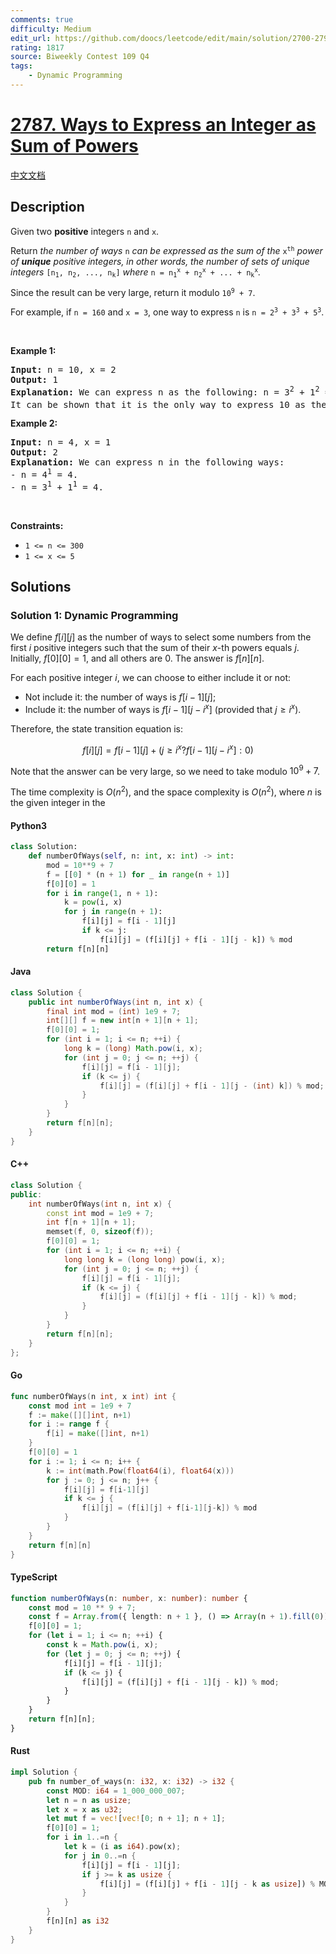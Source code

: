 ```yaml
---
comments: true
difficulty: Medium
edit_url: https://github.com/doocs/leetcode/edit/main/solution/2700-2799/2787.Ways%20to%20Express%20an%20Integer%20as%20Sum%20of%20Powers/README_EN.md
rating: 1817
source: Biweekly Contest 109 Q4
tags:
    - Dynamic Programming
---
```


<!-- problem:start -->

# [2787. Ways to Express an Integer as Sum of Powers](https://leetcode.com/problems/ways-to-express-an-integer-as-sum-of-powers)

[中文文档](/solution/2700-2799/2787.Ways%20to%20Express%20an%20Integer%20as%20Sum%20of%20Powers/README.md)

## Description

<!-- description:start -->

<p>Given two <strong>positive</strong> integers <code>n</code> and <code>x</code>.</p>

<p>Return <em>the number of ways </em><code>n</code><em> can be expressed as the sum of the </em><code>x<sup>th</sup></code><em> power of <strong>unique</strong> positive integers, in other words, the number of sets of unique integers </em><code>[n<sub>1</sub>, n<sub>2</sub>, ..., n<sub>k</sub>]</code><em> where </em><code>n = n<sub>1</sub><sup>x</sup> + n<sub>2</sub><sup>x</sup> + ... + n<sub>k</sub><sup>x</sup></code><em>.</em></p>

<p>Since the result can be very large, return it modulo <code>10<sup>9</sup> + 7</code>.</p>

<p>For example, if <code>n = 160</code> and <code>x = 3</code>, one way to express <code>n</code> is <code>n = 2<sup>3</sup> + 3<sup>3</sup> + 5<sup>3</sup></code>.</p>

<p>&nbsp;</p>
<p><strong class="example">Example 1:</strong></p>

<pre>
<strong>Input:</strong> n = 10, x = 2
<strong>Output:</strong> 1
<strong>Explanation:</strong> We can express n as the following: n = 3<sup>2</sup> + 1<sup>2</sup> = 10.
It can be shown that it is the only way to express 10 as the sum of the 2<sup>nd</sup> power of unique integers.
</pre>

<p><strong class="example">Example 2:</strong></p>

<pre>
<strong>Input:</strong> n = 4, x = 1
<strong>Output:</strong> 2
<strong>Explanation:</strong> We can express n in the following ways:
- n = 4<sup>1</sup> = 4.
- n = 3<sup>1</sup> + 1<sup>1</sup> = 4.
</pre>

<p>&nbsp;</p>
<p><strong>Constraints:</strong></p>

<ul>
	<li><code>1 &lt;= n &lt;= 300</code></li>
	<li><code>1 &lt;= x &lt;= 5</code></li>
</ul>

<!-- description:end -->

## Solutions

<!-- solution:start -->

### Solution 1: Dynamic Programming

We define $f[i][j]$ as the number of ways to select some numbers from the first $i$ positive integers such that the sum of their $x$-th powers equals $j$. Initially, $f[0][0] = 1$, and all others are $0$. The answer is $f[n][n]$.

For each positive integer $i$, we can choose to either include it or not:

-   Not include it: the number of ways is $f[i-1][j]$;
-   Include it: the number of ways is $f[i-1][j-i^x]$ (provided that $j \geq i^x$).

Therefore, the state transition equation is:

$$
f[i][j] = f[i-1][j] + (j \geq i^x ? f[i-1][j-i^x] : 0)
$$

Note that the answer can be very large, so we need to take modulo $10^9 + 7$.

The time complexity is $O(n^2)$, and the space complexity is $O(n^2)$, where $n$ is the given integer in the

<!-- tabs:start -->

#### Python3

```python
class Solution:
    def numberOfWays(self, n: int, x: int) -> int:
        mod = 10**9 + 7
        f = [[0] * (n + 1) for _ in range(n + 1)]
        f[0][0] = 1
        for i in range(1, n + 1):
            k = pow(i, x)
            for j in range(n + 1):
                f[i][j] = f[i - 1][j]
                if k <= j:
                    f[i][j] = (f[i][j] + f[i - 1][j - k]) % mod
        return f[n][n]
```

#### Java

```java
class Solution {
    public int numberOfWays(int n, int x) {
        final int mod = (int) 1e9 + 7;
        int[][] f = new int[n + 1][n + 1];
        f[0][0] = 1;
        for (int i = 1; i <= n; ++i) {
            long k = (long) Math.pow(i, x);
            for (int j = 0; j <= n; ++j) {
                f[i][j] = f[i - 1][j];
                if (k <= j) {
                    f[i][j] = (f[i][j] + f[i - 1][j - (int) k]) % mod;
                }
            }
        }
        return f[n][n];
    }
}
```

#### C++

```cpp
class Solution {
public:
    int numberOfWays(int n, int x) {
        const int mod = 1e9 + 7;
        int f[n + 1][n + 1];
        memset(f, 0, sizeof(f));
        f[0][0] = 1;
        for (int i = 1; i <= n; ++i) {
            long long k = (long long) pow(i, x);
            for (int j = 0; j <= n; ++j) {
                f[i][j] = f[i - 1][j];
                if (k <= j) {
                    f[i][j] = (f[i][j] + f[i - 1][j - k]) % mod;
                }
            }
        }
        return f[n][n];
    }
};
```

#### Go

```go
func numberOfWays(n int, x int) int {
	const mod int = 1e9 + 7
	f := make([][]int, n+1)
	for i := range f {
		f[i] = make([]int, n+1)
	}
	f[0][0] = 1
	for i := 1; i <= n; i++ {
		k := int(math.Pow(float64(i), float64(x)))
		for j := 0; j <= n; j++ {
			f[i][j] = f[i-1][j]
			if k <= j {
				f[i][j] = (f[i][j] + f[i-1][j-k]) % mod
			}
		}
	}
	return f[n][n]
}
```

#### TypeScript

```ts
function numberOfWays(n: number, x: number): number {
    const mod = 10 ** 9 + 7;
    const f = Array.from({ length: n + 1 }, () => Array(n + 1).fill(0));
    f[0][0] = 1;
    for (let i = 1; i <= n; ++i) {
        const k = Math.pow(i, x);
        for (let j = 0; j <= n; ++j) {
            f[i][j] = f[i - 1][j];
            if (k <= j) {
                f[i][j] = (f[i][j] + f[i - 1][j - k]) % mod;
            }
        }
    }
    return f[n][n];
}
```

#### Rust

```rust
impl Solution {
    pub fn number_of_ways(n: i32, x: i32) -> i32 {
        const MOD: i64 = 1_000_000_007;
        let n = n as usize;
        let x = x as u32;
        let mut f = vec![vec![0; n + 1]; n + 1];
        f[0][0] = 1;
        for i in 1..=n {
            let k = (i as i64).pow(x);
            for j in 0..=n {
                f[i][j] = f[i - 1][j];
                if j >= k as usize {
                    f[i][j] = (f[i][j] + f[i - 1][j - k as usize]) % MOD;
                }
            }
        }
        f[n][n] as i32
    }
}
```

<!-- tabs:end -->

<!-- solution:end -->

<!-- problem:end -->
